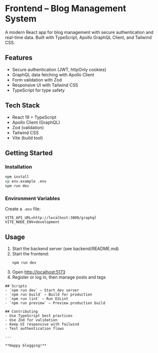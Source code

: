 # Frontend – Blog Management System

A modern React app for blog management with secure authentication and real-time data. Built with TypeScript, Apollo GraphQL Client, and Tailwind CSS.

## Features
- Secure authentication (JWT, httpOnly cookies)
- GraphQL data fetching with Apollo Client
- Form validation with Zod
- Responsive UI with Tailwind CSS
- TypeScript for type safety

## Tech Stack
- React 19 + TypeScript
- Apollo Client (GraphQL)
- Zod (validation)
- Tailwind CSS
- Vite (build tool)

## Getting Started
### Installation
```bash
npm install
cp env.example .env
npm run dev
```

### Environment Variables
Create a `.env` file:
```env
VITE_API_URL=http://localhost:3000/graphql
VITE_NODE_ENV=development
```

## Usage
1. Start the backend server (see backend/README.md)
2. Start the frontend:
   ```bash
   npm run dev
   ```
3. Open [http://localhost:5173](http://localhost:5173)
4. Register or log in, then manage posts and tags
```
## Scripts
- `npm run dev` – Start dev server
- `npm run build` – Build for production
- `npm run lint` – Run ESLint
- `npm run preview` – Preview production build

## Contributing
- Use TypeScript best practices
- Use Zod for validation
- Keep UI responsive with Tailwind
- Test authentication flows

---

**Happy blogging!**

